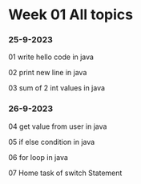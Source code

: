 # Week 01 All topics 

### 25-9-2023
01 write hello code in java

02 print new line in java

03 sum of 2 int values in java


### 26-9-2023
04 get value from user in java

05 if else condition in java

06 for loop in java

07 Home task of switch Statement
